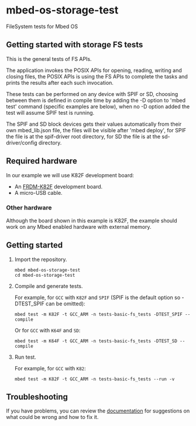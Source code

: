 # mbed-os-storage-test

FileSystem tests for Mbed OS

## Getting started with storage FS tests ##

This is the general tests of FS APIs.

The application invokes the POSIX APIs for opening, reading, writing and closing files, the POSIX APIs is using the FS APIs to complete the tasks and prints the results after each such invocation. 

These tests can be performed on any device with SPIF or SD, choosing between them is defined in compile time by adding the -D option to 'mbed test' command (specific examples are below), when no -D option added the test will assume SPIF test is running.

The SPIF and SD block devices gets their values automatically from their own mbed_lib.json file, the files will be visible after 'mbed deploy', for SPIF the file is at the spif-driver root directory, for SD the file is at the sd-driver/config directory.

## Required hardware
In our example we will use K82F development board:
* An [FRDM-K82F](http://os.mbed.com/platforms/FRDM-K82F/) development board.
* A micro-USB cable.

### Other hardware
Although the board shown in this example is K82F, the example should work on any Mbed enabled hardware with external memory.

##  Getting started ##

 1. Import the repository.

    ```
    mbed mbed-os-storage-test
    cd mbed-os-storage-test
    ```

 2. Compile and generate tests.

    For example, for `GCC` with `K82F` and `SPIF` (SPIF is the default option so -DTEST_SPIF can be omitted):

    ```
    mbed test -m K82F -t GCC_ARM -n tests-basic-fs_tests -DTEST_SPIF --compile
    ```

    Or for `GCC` with `K64F` and `SD`:

    ```
    mbed test -m K64F -t GCC_ARM -n tests-basic-fs_tests -DTEST_SD --compile
    ```

 3. Run test.

    For example, for `GCC` with `K82`:

    ```
    mbed test -m K82F -t GCC_ARM -n tests-basic-fs_tests --run -v
    ```

## Troubleshooting

If you have problems, you can review the [documentation](https://os.mbed.com/docs/latest/tutorials/debugging.html) for suggestions on what could be wrong and how to fix it.
